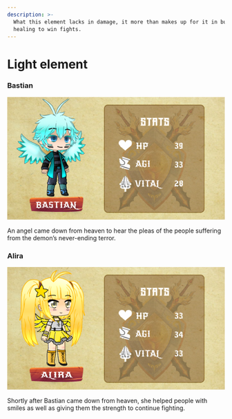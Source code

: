 ```yaml
---
description: >-
  What this element lacks in damage, it more than makes up for it in buffs and
  healing to win fights.
---
```


# Light element

### Bastian

![](../../../.gitbook/assets/character-stats-bastian.png)

An angel came down from heaven to hear the pleas of the people suffering from the demon’s never-ending terror.

### Alira

![](../../../.gitbook/assets/character-stats-alira.png)

Shortly after Bastian came down from heaven, she helped people with smiles as well as giving them the strength to continue fighting.
